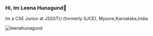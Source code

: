 ### Hi, Im Leena Hunagund👋
Im a CSE Junior at JSSSTU (formerly SJCE), Mysore,Karnataka,India
<!--
**leenahunagund/leenahunagund** is a ✨ _special_ ✨ repository because its `README.md` (this file) appears on your GitHub profile.

Here are some ideas to get you started:

- 🔭 I’m currently working on ... 
- 🌱 I’m currently learning ...
- 👯 I’m looking to collaborate on ...
- 🤔 I’m looking for help with ...
- 💬 Ask me about ...
- 📫 How to reach me: ...
- 😄 Pronouns: ...
- ⚡ Fun fact: ...
--> 

<p><img align="center" src="https://github-readme-stats.vercel.app/api/top-langs?username=leenahunagund&show_icons=true&locale=en&layout=compact" alt="leenahunagund" /></p>
